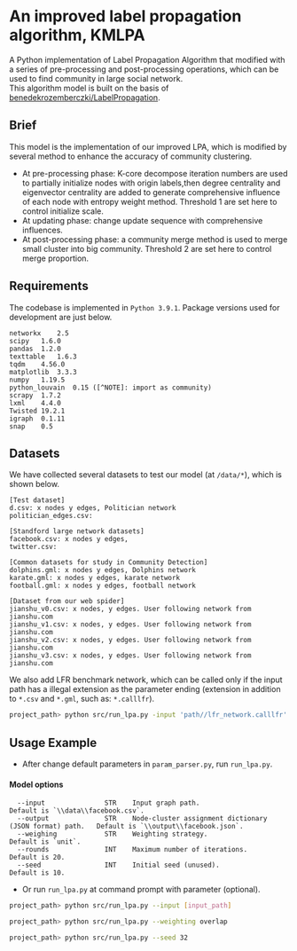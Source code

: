 # An improved label propagation algorithm, KMLPA
A Python implementation of Label Propagation Algorithm that modified with a series of pre-processing and post-processing operations, which can be used to find community in large social network.  
This algorithm model is built on the basis of [benedekrozemberczki/LabelPropagation](https://github.com/benedekrozemberczki/LabelPropagation). 

## Brief
This model is the implementation of our improved LPA, which is modified by several method to enhance the accuracy of community clustering. 
- At pre-processing phase: K-core decompose iteration numbers are used to partially initialize nodes with origin labels,then degree centrality and eigenvector centrality are added to generate comprehensive influence of each node with entropy weight method. Threshold 1 are set here to control initialize scale. 
- At updating phase: change update sequence with comprehensive influences. 
- At post-processing phase: a community merge method is used to merge small cluster into big community. Threshold 2 are set here to control merge proportion. 

## Requirements
The codebase is implemented in `Python 3.9.1`. Package versions used for development are just below.
```
networkx    2.5  
scipy   1.6.0  
pandas  1.2.0  
texttable   1.6.3  
tqdm    4.56.0  
matplotlib  3.3.3  
numpy   1.19.5  
python_louvain  0.15 ([^NOTE]: import as community)
scrapy  1.7.2  
lxml    4.4.0  
Twisted 19.2.1  
igraph  0.1.11  
snap    0.5  
```

## Datasets
We have collected several datasets to test our model (at `/data/*`), which is shown below. 
```
[Test dataset]
d.csv: x nodes y edges, Politician network
politician_edges.csv: 

[Standford large network datasets]
facebook.csv: x nodes y edges, 
twitter.csv: 

[Common datasets for study in Community Detection]
dolphins.gml: x nodes y edges, Dolphins network
karate.gml: x nodes y edges, karate network
football.gml: x nodes y edges, football network

[Dataset from our web spider]
jianshu_v0.csv: x nodes, y edges. User following network from jianshu.com
jianshu_v1.csv: x nodes, y edges. User following network from jianshu.com
jianshu_v2.csv: x nodes, y edges. User following network from jianshu.com
jianshu_v3.csv: x nodes, y edges. User following network from jianshu.com
```
We also add LFR benchmark network, which can be called only if the input path has a illegal extension as the parameter ending (extension in addition to `*.csv` and `*.gml`, such as: `*.calllfr`). 
```bash
project_path> python src/run_lpa.py -input 'path//lfr_network.calllfr'
```


## Usage Example
- After change default parameters in `param_parser.py`, run `run_lpa.py`. 
#### Model options
```
  --input               STR    Input graph path.                          Default is `\\data\\facebook.csv`.                                     
  --output              STR    Node-cluster assignment dictionary (JSON format) path.   Default is `\\output\\facebook.json`.
  --weighing            STR    Weighting strategy.                        Default is `unit`.
  --rounds              INT    Maximum number of iterations.                      Default is 20.
  --seed                INT    Initial seed (unused).                              Default is 10.
```
- Or run `run_lpa.py` at command prompt with parameter (optional). 
```bash
project_path> python src/run_lpa.py --input [input_path]
```
```bash
project_path> python src/run_lpa.py --weighting overlap
```
```bash
project_path> python src/run_lpa.py --seed 32
```

